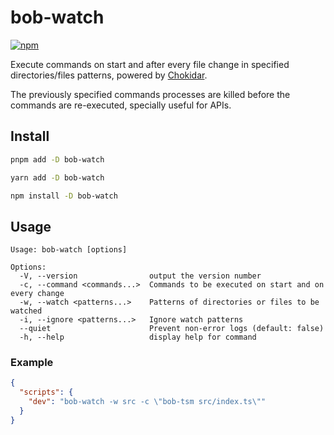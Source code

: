 # bob-watch

[![npm](https://img.shields.io/npm/v/bob-watch)](https://npm.im/bob-watch)

Execute commands on start and after every file change in specified directories/files patterns, powered by [Chokidar](https://github.com/paulmillr/chokidar).

The previously specified commands processes are killed before the commands are re-executed, specially useful for APIs.

## Install

```sh
pnpm add -D bob-watch
```

```sh
yarn add -D bob-watch
```

```sh
npm install -D bob-watch
```

## Usage

```
Usage: bob-watch [options]

Options:
  -V, --version                output the version number
  -c, --command <commands...>  Commands to be executed on start and on every change
  -w, --watch <patterns...>    Patterns of directories or files to be watched
  -i, --ignore <patterns...>   Ignore watch patterns
  --quiet                      Prevent non-error logs (default: false)
  -h, --help                   display help for command
```

### Example

```json
{
  "scripts": {
    "dev": "bob-watch -w src -c \"bob-tsm src/index.ts\""
  }
}
```
